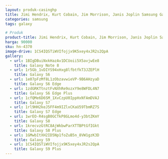 ```yaml
---
layout: produk-casinghp
title: Jimi Hendrix, Kurt Cobain, Jim Morrison, Janis Joplin Samsung Galaxy S9 Plus Case
categories: samsung
tags: galaxy

# Produk
product-title: Jimi Hendrix, Kurt Cobain, Jim Morrison, Janis Joplin Samsung Galaxy S9 Plus Case
harga: 90000
sku: hn-4370
image-drive: 1CS4IQSTiWVIfojjx9K5xey4xJR2s2QpA
gallery:
  - url: 1BIgDBuiNxkHazAv1DCUoii5X5avjwEe8
    title: Galaxy Note 8
  - url: 1r5Gb_1vDIYS94xHxg8lfbtfkT3JZEPlH
    title: Galaxy S6
  - url: 1e07pFzMf8L1zObzavwieVP-9B6AHzyaD
    title: Galaxy S6 Edge
  - url: 1zdGRKTtnztFvNXhRe9ozxY9e8WFDL4N7
    title: Galaxy S6 Edge Plus
  - url: 1cfQMe6D6SM_1XvCzpU0IppHxNfAmDVAJ
    title: Galaxy S7
  - url: 1rl9HH2keJ5FF4m9IZlxCKaU59TbmRZ7S
    title: Galaxy S7 Edge
  - url: 1wrEO-R4sgB0GCTkP8GLmo4d-y3btZKmY
    title: Galaxy S8
  - url: 1krecvzGtRC8AjWkbwParXTTBPtGfIGkt
    title: Galaxy S8 Plus
  - url: 1GMwbItXH2ID5Np1foZuB5n_8VW1gzK3D
    title: Galaxy S9
  - url: 1CS4IQSTiWVIfojjx9K5xey4xJR2s2QpA
    title: Galaxy S9 Plus
---
```

